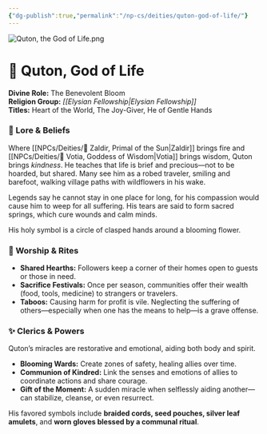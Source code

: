 ```yaml
---
{"dg-publish":true,"permalink":"/np-cs/deities/quton-god-of-life/"}
---
```


![Quton, the God of Life.png](/img/user/zAssets/Quton,%20the%20God%20of%20Life.png)
# 🌿 **Quton, God of Life**

**Divine Role:** The Benevolent Bloom  
**Religion Group:** *[[Elysian Fellowship\|Elysian Fellowship]]*  
**Titles:** Heart of the World, The Joy-Giver, He of Gentle Hands

### 🌸 Lore & Beliefs

Where [[NPCs/Deities/🔆 Zaldir, Primal of the Sun\|Zaldir]] brings fire and [[NPCs/Deities/📘 Votia, Goddess of Wisdom\|Votia]] brings wisdom, Quton brings _kindness_. He teaches that life is brief and precious—not to be hoarded, but shared. Many see him as a robed traveler, smiling and barefoot, walking village paths with wildflowers in his wake.

Legends say he cannot stay in one place for long, for his compassion would cause him to weep for all suffering. His tears are said to form sacred springs, which cure wounds and calm minds.

His holy symbol is a circle of clasped hands around a blooming flower.

### 💐 Worship & Rites
- **Shared Hearths:** Followers keep a corner of their homes open to guests or those in need.
- **Sacrifice Festivals:** Once per season, communities offer their wealth (food, tools, medicine) to strangers or travelers. 
- **Taboos:** Causing harm for profit is vile. Neglecting the suffering of others—especially when one has the means to help—is a grave offense.

### ✨ Clerics & Powers

Quton’s miracles are restorative and emotional, aiding both body and spirit.

- **Blooming Wards:** Create zones of safety, healing allies over time.
- **Communion of Kindred:** Link the senses and emotions of allies to coordinate actions and share courage.
- **Gift of the Moment:** A sudden miracle when selflessly aiding another—can stabilize, cleanse, or even resurrect.

His favored symbols include **braided cords, seed pouches, silver leaf amulets**, and **worn gloves blessed by a communal ritual**.